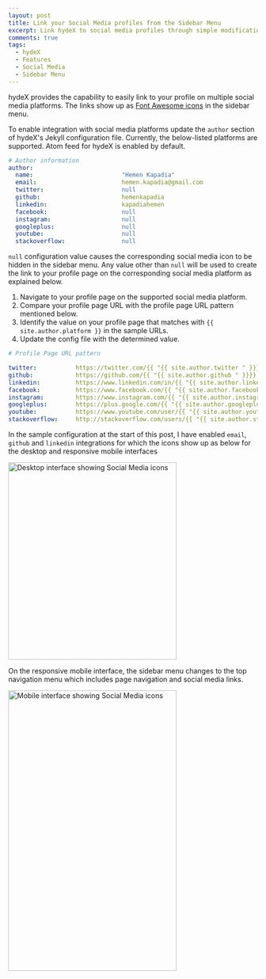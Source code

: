 ```yaml
---
layout: post
title: Link your Social Media profiles from the Sidebar Menu
excerpt: Link hydeX to social media profiles through simple modifications to hydeX Jekyll configuration file.
comments: true
tags:
  - hydeX
  - Features
  - Social Media
  - Sidebar Menu
---
```


hydeX provides the capability to easily link to your profile on multiple social media platforms. The links show up as [Font Awesome icons][1] in the sidebar menu.

To enable integration with social media platforms update the `author` section of hydeX's Jekyll configuration file. Currently, the below-listed platforms are supported. Atom feed for hydeX is enabled by default. 

```yaml
# Author information
author:
  name:                         "Hemen Kapadia"
  email:                        hemen.kapadia@gmail.com
  twitter:                      null
  github:                       hemenkapadia
  linkedin:                     kapadiahemen
  facebook:                     null
  instagram:                    null
  googleplus:                   null
  youtube:                      null
  stackoverflow:                null
```

`null` configuration value causes the corresponding social media icon to be hidden in the sidebar menu. Any value other than `null` will be used to create the link to your profile page on the corresponding social media platform as explained below.

1. Navigate to your profile page on the supported social media platform.
2. Compare your profile page URL with the profile page URL pattern mentioned below.
3. Identify the value on your profile page that matches with `{{ site.author.platform }}` in the sample URLs.
4. Update the config file with the determined value.

```yaml
# Profile Page URL pattern

twitter:           https://twitter.com/{{ "{{ site.author.twitter " }}}}
github:            https://github.com/{{ "{{ site.author.github " }}}}
linkedin:          https://www.linkedin.com/in/{{ "{{ site.author.linkedin " }}}}
facebook:          https://www.facebook.com/{{ "{{ site.author.facebook " }}}}
instagram:         https://www.instagram.com/{{ "{{ site.author.instagram " }}}}
googleplus:        https://plus.google.com/{{ "{{ site.author.googleplus " }}}}
youtube:           https://www.youtube.com/user/{{ "{{ site.author.youtube " }}}}
stackoverflow:     http://stackoverflow.com/users/{{ "{{ site.author.stackoverflow " }}}}
```
In the sample configuration at the start of this post, I have enabled `email`, `github` and `linkedin` integrations for which the icons show up as below for the desktop and responsive mobile interfaces

<img src="/hydeX/assets/images/followme-desktop2.png" alt="Desktop interface showing Social Media icons" height="399px" width="340px">

On the responsive mobile interface, the sidebar menu changes to the top navigation menu which includes page navigation and social media links.


<img src="/hydeX/assets/images/followme-mobile2.png" alt="Mobile interface showing Social Media icons" height="567px" width="340px">

[1]: http://fontawesome.io/